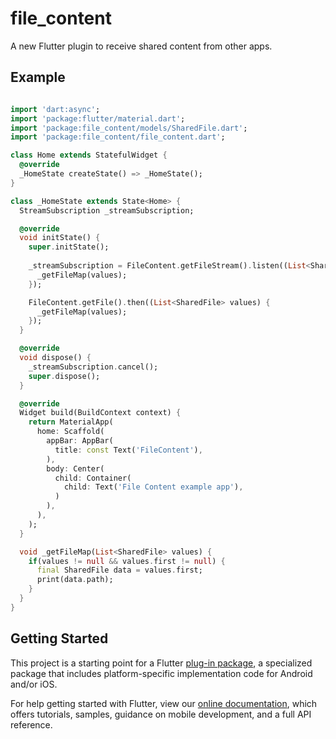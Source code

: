# file_content

A new Flutter plugin to receive shared content from other apps.

## Example

```dart

import 'dart:async';
import 'package:flutter/material.dart';
import 'package:file_content/models/SharedFile.dart';
import 'package:file_content/file_content.dart';

class Home extends StatefulWidget {
  @override
  _HomeState createState() => _HomeState();
}

class _HomeState extends State<Home> {
  StreamSubscription _streamSubscription;

  @override
  void initState() {
    super.initState();
    
    _streamSubscription = FileContent.getFileStream().listen((List<SharedFile> values) {
      _getFileMap(values);
    });

    FileContent.getFile().then((List<SharedFile> values) {
      _getFileMap(values);
    });
  }

  @override
  void dispose() {
    _streamSubscription.cancel();
    super.dispose();
  }

  @override
  Widget build(BuildContext context) {
    return MaterialApp(
      home: Scaffold(
        appBar: AppBar(
          title: const Text('FileContent'),
        ),
        body: Center(
          child: Container(
            child: Text('File Content example app'),
          )
        ),
      ),
    );
  }

  void _getFileMap(List<SharedFile> values) {
    if(values != null && values.first != null) {
      final SharedFile data = values.first;
      print(data.path);
    }
  }
}


```

## Getting Started

This project is a starting point for a Flutter
[plug-in package](https://flutter.dev/developing-packages/),
a specialized package that includes platform-specific implementation code for
Android and/or iOS.

For help getting started with Flutter, view our 
[online documentation](https://flutter.dev/docs), which offers tutorials, 
samples, guidance on mobile development, and a full API reference.
